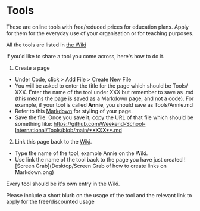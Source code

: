 # Tools
These are online tools with free/reduced prices for education plans. Apply for them for the everyday use of your organisation or for teaching purposes.

All the tools are listed in [the Wiki](https://github.com/Weekend-School-International/Tools/wiki)


If you'd like to share a tool you come across, here's how to do it.

1. Create a page

- Under Code, click > Add File > Create New File
- You will be asked to enter the title for the page which should be Tools/ XXX. Enter the name of the tool under XXX but remember to save as .md (this means the page is saved as a Markdown page, and not a code). For example, if your tool is called **Annie**, you should save as Tools/Annie.md
- Refer to this [Markdown](https://www.markdownguide.org/basic-syntax/) for styling of your page.
- Save the file. Once you save it, copy the URL of that file which should be something like: https://github.com/Weekend-School-International/Tools/blob/main/**XXX**.md

2. Link this page back to the [Wiki](https://github.com/Weekend-School-International/Tools/wiki). 

- Type the name of the tool, example Annie on the Wiki. 
- Use link the name of the tool back to the page you have just created 
![Screen Grab](Desktop/Screen Grab of how to create links on Markdown.png)

Every tool should be it's own entry in the Wiki.

Please include a short blurb on the usage of the tool and the relevant link to apply for the free/discounted usage
